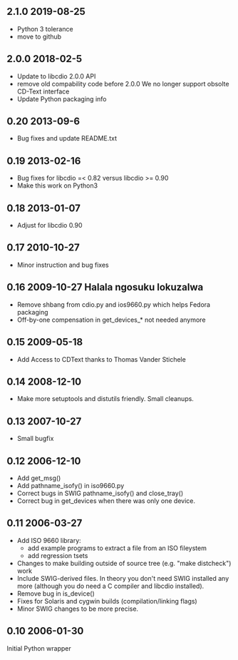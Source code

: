 2.1.0 2019-08-25
---------------

- Python 3 tolerance
- move to github

2.0.0 2018-02-5
---------------

- Update to libcdio 2.0.0 API
- remove old compability code before 2.0.0
  We no longer support obsolte CD-Text interface
- Update Python packaging info

0.20 2013-09-6
--------------

- Bug fixes and update README.txt

0.19 2013-02-16
---------------

- Bug fixes for libcdio =< 0.82 versus libcdio >= 0.90
- Make this work on Python3

0.18 2013-01-07
----------------

- Adjust for libcdio 0.90

0.17 2010-10-27
---------------

- Minor instruction and bug fixes

0.16 2009-10-27 Halala ngosuku lokuzalwa
----------------------------------------

- Remove shbang from cdio.py and ios9660.py which helps Fedora packaging
- Off-by-one compensation in get_devices_* not needed anymore

0.15 2009-05-18
---------------

- Add Access to CDText thanks to Thomas Vander Stichele

0.14 2008-12-10
---------------

- Make more setuptools and distutils friendly. Small cleanups.

0.13 2007-10-27
---------------

- Small bugfix

0.12 2006-12-10
---------------

- Add get_msg()
- Add pathname_isofy() in iso9660.py
- Correct bugs in SWIG pathname_isofy() and close_tray()
- Correct bug in get_devices when there was only one device.

0.11 2006-03-27
---------------

- Add ISO 9660 library:
  * add example programs to extract a file from an ISO fileystem
  * add regression tsets
- Changes to make building outside of source tree (e.g. "make
  distcheck") work
- Include SWIG-derived files. In theory you don't need SWIG installed
  any more (although you do need a C compiler and libcdio installed).
- Remove bug in is_device()
- Fixes for Solaris and cygwin builds (compilation/linking flags)
- Minor SWIG changes to be more precise.

0.10 2006-01-30
---------------

Initial Python wrapper
